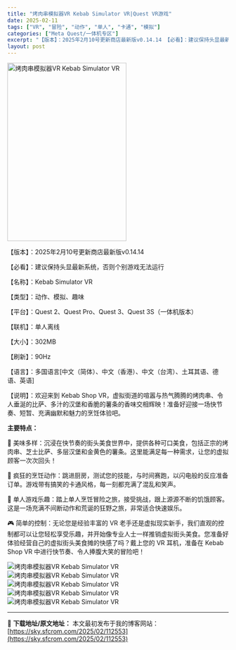 ```yaml
---
title: "烤肉串模拟器VR Kebab Simulator VR|Quest VR游戏"
date: 2025-02-11
tags: ["VR", "冒险", "动作", "单人", "卡通", "模拟"]
categories: ["Meta Quest/一体机专区"]
excerpt: "【版本】：2025年2月10号更新商店最新版v0.14.14 【必看】：建议保持头显最新系统，否则个别游戏无法运行 【名称】：Kebab Simulator VR 【类型】：动作、模拟、趣味 【平台】：Quest 2、Quest Pro、Quest 3、Quest 3S（一体机版本） 【联机】：单人&hellip;"
layout: post
---
```


<img title="kebab-simulator-1.webp" src="https://sky.sfcrom.com/wp-content/uploads/2025/02/20250211_67ab3326872b5.webp" alt="烤肉串模拟器VR Kebab Simulator VR" width="271" height="405" />

【版本】：2025年2月10号更新商店最新版v0.14.14

【必看】：建议保持头显最新系统，否则个别游戏无法运行

【名称】：Kebab Simulator VR

【类型】：动作、模拟、趣味

【平台】：Quest 2、Quest Pro、Quest 3、Quest 3S（一体机版本）

【联机】：单人离线

【大小】：302MB

【刷新】：90Hz

【语言】：多国语言[中文（简体）、中文（香港）、中文（台湾）、土耳其语、德语、英语]

【说明】：欢迎来到 Kebab Shop VR，虚拟街道的喧嚣与热气腾腾的烤肉串、令人垂涎的比萨、多汁的汉堡和香脆的薯条的香味交相辉映！准备好迎接一场快节奏、短暂、充满幽默和魅力的烹饪体验吧。

<strong>主要特点：</strong>

🥙 美味多样：沉浸在快节奏的街头美食世界中，提供各种可口美食，包括正宗的烤肉串、芝士比萨、多层汉堡和金黄色的薯条。这里能满足每一种需求，让您的虚拟顾客一次次回头！

🔪 疯狂的烹饪动作：跳进厨房，测试您的技能，与时间赛跑，以闪电般的反应准备订单。游戏带有搞笑的卡通风格，每一刻都充满了混乱和笑声。

🎉 单人游戏乐趣：踏上单人烹饪冒险之旅，接受挑战，跟上源源不断的饥饿顾客。这是一场充满不间断动作和荒诞的狂野之旅，非常适合快速娱乐。

🎮 简单的控制：无论您是经验丰富的 VR 老手还是虚拟现实新手，我们直观的控制都可以让您轻松享受乐趣，并开始像专业人士一样推销虚拟街头美食。您准备好体验经营自己的虚拟街头美食摊的快感了吗？戴上您的 VR 耳机，准备在 Kebab Shop VR 中进行快节奏、令人捧腹大笑的冒险吧！

<img title="QQ截图20250210191715.webp" src="https://sky.sfcrom.com/wp-content/uploads/2025/02/20250211_67ab3328bee59.webp" alt="烤肉串模拟器VR Kebab Simulator VR" />
<img title="QQ截图20250210191723.webp" src="https://sky.sfcrom.com/wp-content/uploads/2025/02/20250211_67ab332aed245.webp" alt="烤肉串模拟器VR Kebab Simulator VR" />
<img title="QQ截图20250210191733.webp" src="https://sky.sfcrom.com/wp-content/uploads/2025/02/20250211_67ab332d51273.webp" alt="烤肉串模拟器VR Kebab Simulator VR" />
<img title="QQ截图20250210191741.webp" src="https://sky.sfcrom.com/wp-content/uploads/2025/02/20250211_67ab332fc916c.webp" alt="烤肉串模拟器VR Kebab Simulator VR" />
<img title="QQ截图20250210191748.webp" src="https://sky.sfcrom.com/wp-content/uploads/2025/02/20250211_67ab3331d729b.webp" alt="烤肉串模拟器VR Kebab Simulator VR" />

---
📖 **下载地址/原文地址：** 本文最初发布于我的博客网站：[https://sky.sfcrom.com/2025/02/112553](https://sky.sfcrom.com/2025/02/112553)
